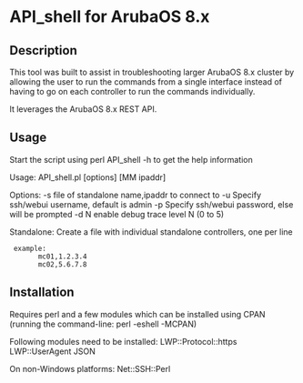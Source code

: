 # API_shell for ArubaOS 8.x
Description
-----------
This tool was built to assist in troubleshooting larger ArubaOS 8.x cluster by allowing the user to run the commands from a single interface instead of having to go on each controller to run the commands individually.

It leverages the ArubaOS 8.x REST API.

Usage
-----
Start the script using perl API_shell -h to get the help information

Usage: API_shell.pl [options] [MM ipaddr]

Options:
     -s <file>        file of standalone name,ipaddr to connect to
     -u <username>    Specify ssh/webui username, default is admin
     -p <password>    Specify ssh/webui password, else will be prompted
     -d N             enable debug trace level N (0 to 5)

Standalone:
     Create a file with individual standalone controllers, one per line

     example:
           mc01,1.2.3.4
           mc02,5.6.7.8



Installation
------------
Requires perl and a few modules which can be installed using CPAN (running the command-line: perl -eshell -MCPAN)

Following modules need to be installed:
LWP::Protocol::https
LWP::UserAgent
JSON

On non-Windows platforms:
Net::SSH::Perl
